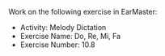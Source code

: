 Work on the following exercise in EarMaster:
- Activity: Melody Dictation
- Exercise Name: Do, Re, Mi, Fa
- Exercise Number: 10.8
